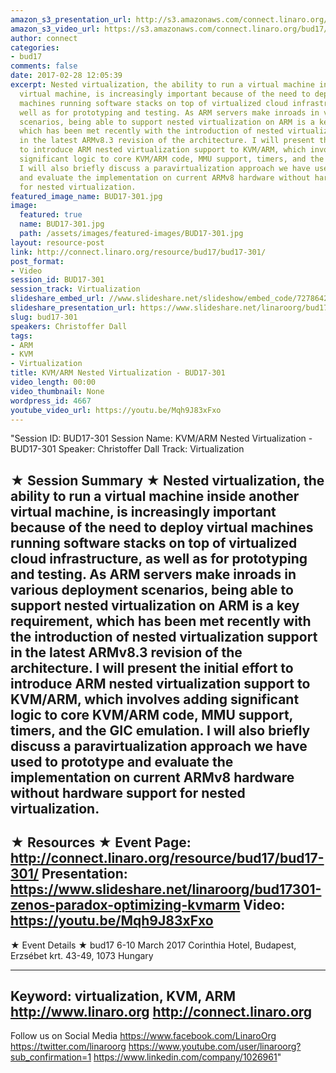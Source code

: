 ```yaml
---
amazon_s3_presentation_url: http://s3.amazonaws.com/connect.linaro.org/bud17/Presentations/BUD17-301%20-%20KVM-ARM%20Nested%20Virtualization.pdf
amazon_s3_video_url: https://s3.amazonaws.com/connect.linaro.org/bud17/Videos/Wednesday/Bud17-301%20KVM%20%20ARM%20Nested%20Virtualization.mp4
author: connect
categories:
- bud17
comments: false
date: 2017-02-28 12:05:39
excerpt: Nested virtualization, the ability to run a virtual machine inside another
  virtual machine, is increasingly important because of the need to deploy virtual
  machines running software stacks on top of virtualized cloud infrastructure, as
  well as for prototyping and testing. As ARM servers make inroads in various deployment
  scenarios, being able to support nested virtualization on ARM is a key requirement,
  which has been met recently with the introduction of nested virtualization support
  in the latest ARMv8.3 revision of the architecture. I will present the initial effort
  to introduce ARM nested virtualization support to KVM/ARM, which involves adding
  significant logic to core KVM/ARM code, MMU support, timers, and the GIC emulation.
  I will also briefly discuss a paravirtualization approach we have used to prototype
  and evaluate the implementation on current ARMv8 hardware without hardware support
  for nested virtualization.
featured_image_name: BUD17-301.jpg
image:
  featured: true
  name: BUD17-301.jpg
  path: /assets/images/featured-images/BUD17-301.jpg
layout: resource-post
link: http://connect.linaro.org/resource/bud17/bud17-301/
post_format:
- Video
session_id: BUD17-301
session_track: Virtualization
slideshare_embed_url: //www.slideshare.net/slideshow/embed_code/72786421
slideshare_presentation_url: https://www.slideshare.net/linaroorg/bud17301-zenos-paradox-optimizing-kvmarm
slug: bud17-301
speakers: Christoffer Dall
tags:
- ARM
- KVM
- Virtualization
title: KVM/ARM Nested Virtualization - BUD17-301
video_length: 00:00
video_thumbnail: None
wordpress_id: 4667
youtube_video_url: https://youtu.be/Mqh9J83xFxo
---
```


"Session ID: BUD17-301
Session Name: KVM/ARM Nested Virtualization - BUD17-301
Speaker: Christoffer Dall
Track: Virtualization


★ Session Summary ★
Nested virtualization, the ability to run a virtual machine inside another virtual machine, is increasingly important because of the need to deploy virtual machines running software stacks on top of virtualized cloud infrastructure, as well as for prototyping and testing. As ARM servers make inroads in various deployment scenarios, being able to support nested virtualization on ARM is a key requirement, which has been met recently with the introduction of nested virtualization support in the latest ARMv8.3 revision of the architecture. I will present the initial effort to introduce ARM nested virtualization support to KVM/ARM, which involves adding significant logic to core KVM/ARM code, MMU support, timers, and the GIC emulation. I will also briefly discuss a paravirtualization approach we have used to prototype and evaluate the implementation on current ARMv8 hardware without hardware support for nested virtualization.
---------------------------------------------------
★ Resources ★
Event Page: http://connect.linaro.org/resource/bud17/bud17-301/
Presentation: https://www.slideshare.net/linaroorg/bud17301-zenos-paradox-optimizing-kvmarm
Video: https://youtu.be/Mqh9J83xFxo
 ---------------------------------------------------

★ Event Details ★
bud17
6-10 March 2017
Corinthia Hotel, Budapest,
Erzsébet krt. 43-49,
1073 Hungary

---------------------------------------------------
Keyword: virtualization, KVM, ARM
http://www.linaro.org
http://connect.linaro.org
---------------------------------------------------
Follow us on Social Media
https://www.facebook.com/LinaroOrg
https://twitter.com/linaroorg
https://www.youtube.com/user/linaroorg?sub_confirmation=1
https://www.linkedin.com/company/1026961"